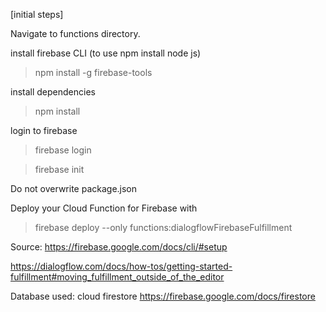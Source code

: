 [initial steps]

Navigate to functions directory.

install firebase CLI (to use npm install node js)
>	npm install -g firebase-tools

install dependencies
>	npm install

login to firebase
>	firebase login

>	firebase init

Do not overwrite package.json

Deploy your Cloud Function for Firebase with
>	firebase deploy --only functions:dialogflowFirebaseFulfillment

Source:
https://firebase.google.com/docs/cli/#setup

https://dialogflow.com/docs/how-tos/getting-started-fulfillment#moving_fulfillment_outside_of_the_editor

Database used: cloud firestore		https://firebase.google.com/docs/firestore


